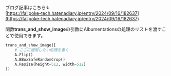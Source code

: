 
ブログ記事はこちら↓<br>
[https://fallpoke-tech.hatenadiary.jp/entry/2024/09/16/182637](https://fallpoke-tech.hatenadiary.jp/entry/2024/09/16/182637)<br>

関数**trans_and_show_image**の引数にAlbumentationsの処理のリストを渡すことで使用できます。
```Python
trans_and_show_image([
    # ここに適用したい処理を書く
    A.Flip()
    A.BBoxSafeRandomCrop()
    A.Resize(height=512, width=512)
])
```

